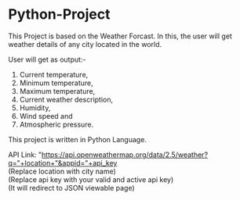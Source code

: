 # Python-Project

This Project is based on the Weather Forcast. In this, the user will get weather details of any city located in the world.

User will get as output:-
1. Current temperature,
2. Minimum temperature,
3. Maximum temperature, 
4. Current weather description, 
5. Humidity, 
6. Wind speed and 
7. Atmospheric pressure.

This project is written in Python Language.

API Link: "https://api.openweathermap.org/data/2.5/weather?q="+location+"&appid="+api_key     
(Replace location with city name)         
(Replace api key with your valid and active api key)  
(It will redirect to JSON viewable page)
